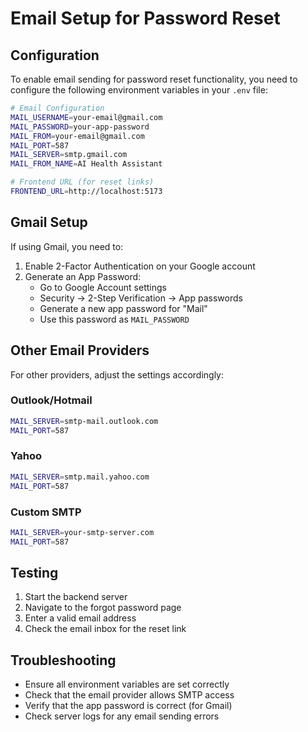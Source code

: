 # Email Setup for Password Reset

## Configuration

To enable email sending for password reset functionality, you need to configure the following environment variables in your `.env` file:

```bash
# Email Configuration
MAIL_USERNAME=your-email@gmail.com
MAIL_PASSWORD=your-app-password
MAIL_FROM=your-email@gmail.com
MAIL_PORT=587
MAIL_SERVER=smtp.gmail.com
MAIL_FROM_NAME=AI Health Assistant

# Frontend URL (for reset links)
FRONTEND_URL=http://localhost:5173
```

## Gmail Setup

If using Gmail, you need to:

1. Enable 2-Factor Authentication on your Google account
2. Generate an App Password:
   - Go to Google Account settings
   - Security → 2-Step Verification → App passwords
   - Generate a new app password for "Mail"
   - Use this password as `MAIL_PASSWORD`

## Other Email Providers

For other providers, adjust the settings accordingly:

### Outlook/Hotmail
```bash
MAIL_SERVER=smtp-mail.outlook.com
MAIL_PORT=587
```

### Yahoo
```bash
MAIL_SERVER=smtp.mail.yahoo.com
MAIL_PORT=587
```

### Custom SMTP
```bash
MAIL_SERVER=your-smtp-server.com
MAIL_PORT=587
```

## Testing

1. Start the backend server
2. Navigate to the forgot password page
3. Enter a valid email address
4. Check the email inbox for the reset link

## Troubleshooting

- Ensure all environment variables are set correctly
- Check that the email provider allows SMTP access
- Verify that the app password is correct (for Gmail)
- Check server logs for any email sending errors
